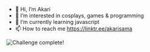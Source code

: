 - 👋 Hi, I’m Akari
- 👀 I’m interested in cosplays, games & programming
- 🌱 I’m currently learning javascript
- 📫 How to reach me https://linktr.ee/akarisama

![Challenge complete!](https://camo.githubusercontent.com/25cebc5cae4a01ff5d3e1199aac7e4b83bcf1d341f6313173a994727d17a3ecb/68747470733a2f2f692e616c6578666c69706e6f74652e6465762f346839336775792e706e67)
<!---
akarissama/akarissama is a ✨ special ✨ repository because its `README.md` (this file) appears on your GitHub profile.
You can click the Preview link to take a look at your changes.
--->
